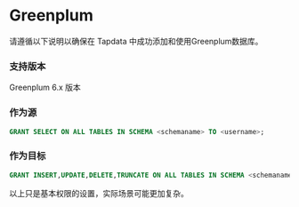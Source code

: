 # Greenplum

请遵循以下说明以确保在 Tapdata 中成功添加和使用Greenplum数据库。

### 支持版本

Greenplum 6.x 版本

### 作为源


```sql
GRANT SELECT ON ALL TABLES IN SCHEMA <schemaname> TO <username>;
```

### 作为目标

```sql
GRANT INSERT,UPDATE,DELETE,TRUNCATE ON ALL TABLES IN SCHEMA <schemaname> TO <username>;
```

以上只是基本权限的设置，实际场景可能更加复杂。

